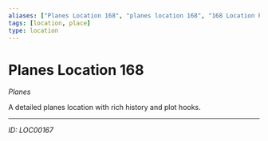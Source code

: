```yaml
---
aliases: ["Planes Location 168", "planes location 168", "168 Location Planes"]
tags: [location, place]
type: location
---
```


# Planes Location 168

*Planes*

A detailed planes location with rich history and plot hooks.

---
*ID: LOC00167*